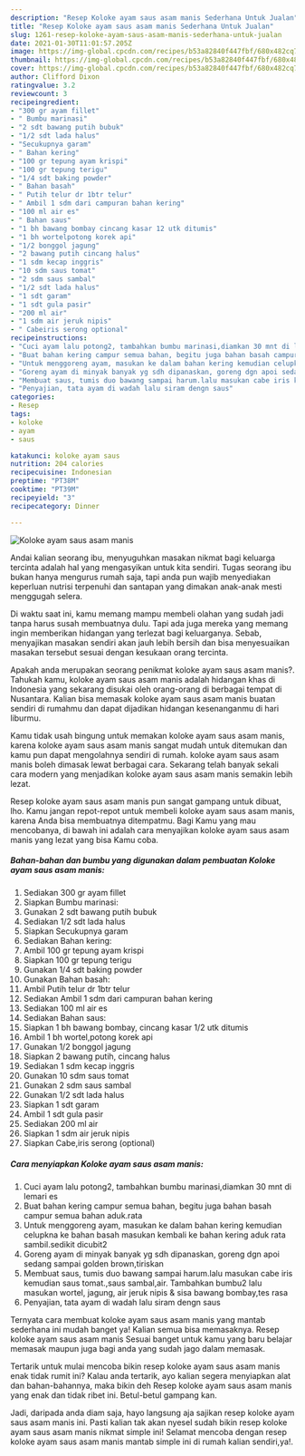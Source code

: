 ```yaml
---
description: "Resep Koloke ayam saus asam manis Sederhana Untuk Jualan"
title: "Resep Koloke ayam saus asam manis Sederhana Untuk Jualan"
slug: 1261-resep-koloke-ayam-saus-asam-manis-sederhana-untuk-jualan
date: 2021-01-30T11:01:57.205Z
image: https://img-global.cpcdn.com/recipes/b53a82840f447fbf/680x482cq70/koloke-ayam-saus-asam-manis-foto-resep-utama.jpg
thumbnail: https://img-global.cpcdn.com/recipes/b53a82840f447fbf/680x482cq70/koloke-ayam-saus-asam-manis-foto-resep-utama.jpg
cover: https://img-global.cpcdn.com/recipes/b53a82840f447fbf/680x482cq70/koloke-ayam-saus-asam-manis-foto-resep-utama.jpg
author: Clifford Dixon
ratingvalue: 3.2
reviewcount: 3
recipeingredient:
- "300 gr ayam fillet"
- " Bumbu marinasi"
- "2 sdt bawang putih bubuk"
- "1/2 sdt lada halus"
- "Secukupnya garam"
- " Bahan kering"
- "100 gr tepung ayam krispi"
- "100 gr tepung terigu"
- "1/4 sdt baking powder"
- " Bahan basah"
- " Putih telur dr 1btr telur"
- " Ambil 1 sdm dari campuran bahan kering"
- "100 ml air es"
- " Bahan saus"
- "1 bh bawang bombay cincang kasar 12 utk ditumis"
- "1 bh wortelpotong korek api"
- "1/2 bonggol jagung"
- "2 bawang putih cincang halus"
- "1 sdm kecap inggris"
- "10 sdm saus tomat"
- "2 sdm saus sambal"
- "1/2 sdt lada halus"
- "1 sdt garam"
- "1 sdt gula pasir"
- "200 ml air"
- "1 sdm air jeruk nipis"
- " Cabeiris serong optional"
recipeinstructions:
- "Cuci ayam lalu potong2, tambahkan bumbu marinasi,diamkan 30 mnt di lemari es"
- "Buat bahan kering campur semua bahan, begitu juga bahan basah campur semua bahan aduk.rata"
- "Untuk menggoreng ayam, masukan ke dalam bahan kering kemudian celupkna ke bahan basah masukan kembali ke bahan kering aduk rata sambil.sedikit dicubit2"
- "Goreng ayam di minyak banyak yg sdh dipanaskan, goreng dgn apoi sedang sampai golden brown,tiriskan"
- "Membuat saus, tumis duo bawang sampai harum.lalu masukan cabe iris kemudian saus tomat.,saus sambal,air. Tambahkan bumbu2 lalu masukan wortel, jagung, air jeruk nipis &amp; sisa bawang bombay,tes rasa"
- "Penyajian, tata ayam di wadah lalu siram dengn saus"
categories:
- Resep
tags:
- koloke
- ayam
- saus

katakunci: koloke ayam saus 
nutrition: 204 calories
recipecuisine: Indonesian
preptime: "PT38M"
cooktime: "PT39M"
recipeyield: "3"
recipecategory: Dinner

---
```



![Koloke ayam saus asam manis](https://img-global.cpcdn.com/recipes/b53a82840f447fbf/680x482cq70/koloke-ayam-saus-asam-manis-foto-resep-utama.jpg)

Andai kalian seorang ibu, menyuguhkan masakan nikmat bagi keluarga tercinta adalah hal yang mengasyikan untuk kita sendiri. Tugas seorang ibu bukan hanya mengurus rumah saja, tapi anda pun wajib menyediakan keperluan nutrisi terpenuhi dan santapan yang dimakan anak-anak mesti menggugah selera.

Di waktu  saat ini, kamu memang mampu membeli olahan yang sudah jadi tanpa harus susah membuatnya dulu. Tapi ada juga mereka yang memang ingin memberikan hidangan yang terlezat bagi keluarganya. Sebab, menyajikan masakan sendiri akan jauh lebih bersih dan bisa menyesuaikan masakan tersebut sesuai dengan kesukaan orang tercinta. 



Apakah anda merupakan seorang penikmat koloke ayam saus asam manis?. Tahukah kamu, koloke ayam saus asam manis adalah hidangan khas di Indonesia yang sekarang disukai oleh orang-orang di berbagai tempat di Nusantara. Kalian bisa memasak koloke ayam saus asam manis buatan sendiri di rumahmu dan dapat dijadikan hidangan kesenanganmu di hari liburmu.

Kamu tidak usah bingung untuk memakan koloke ayam saus asam manis, karena koloke ayam saus asam manis sangat mudah untuk ditemukan dan kamu pun dapat mengolahnya sendiri di rumah. koloke ayam saus asam manis boleh dimasak lewat berbagai cara. Sekarang telah banyak sekali cara modern yang menjadikan koloke ayam saus asam manis semakin lebih lezat.

Resep koloke ayam saus asam manis pun sangat gampang untuk dibuat, lho. Kamu jangan repot-repot untuk membeli koloke ayam saus asam manis, karena Anda bisa membuatnya ditempatmu. Bagi Kamu yang mau mencobanya, di bawah ini adalah cara menyajikan koloke ayam saus asam manis yang lezat yang bisa Kamu coba.

<!--inarticleads1-->

##### Bahan-bahan dan bumbu yang digunakan dalam pembuatan Koloke ayam saus asam manis:

1. Sediakan 300 gr ayam fillet
1. Siapkan  Bumbu marinasi:
1. Gunakan 2 sdt bawang putih bubuk
1. Sediakan 1/2 sdt lada halus
1. Siapkan Secukupnya garam
1. Sediakan  Bahan kering:
1. Ambil 100 gr tepung ayam krispi
1. Siapkan 100 gr tepung terigu
1. Gunakan 1/4 sdt baking powder
1. Gunakan  Bahan basah:
1. Ambil  Putih telur dr 1btr telur
1. Sediakan  Ambil 1 sdm dari campuran bahan kering
1. Sediakan 100 ml air es
1. Sediakan  Bahan saus:
1. Siapkan 1 bh bawang bombay, cincang kasar 1/2 utk ditumis
1. Ambil 1 bh wortel,potong korek api
1. Gunakan 1/2 bonggol jagung
1. Siapkan 2 bawang putih, cincang halus
1. Sediakan 1 sdm kecap inggris
1. Gunakan 10 sdm saus tomat
1. Gunakan 2 sdm saus sambal
1. Gunakan 1/2 sdt lada halus
1. Siapkan 1 sdt garam
1. Ambil 1 sdt gula pasir
1. Sediakan 200 ml air
1. Siapkan 1 sdm air jeruk nipis
1. Siapkan  Cabe,iris serong (optional)




<!--inarticleads2-->

##### Cara menyiapkan Koloke ayam saus asam manis:

1. Cuci ayam lalu potong2, tambahkan bumbu marinasi,diamkan 30 mnt di lemari es
1. Buat bahan kering campur semua bahan, begitu juga bahan basah campur semua bahan aduk.rata
1. Untuk menggoreng ayam, masukan ke dalam bahan kering kemudian celupkna ke bahan basah masukan kembali ke bahan kering aduk rata sambil.sedikit dicubit2
1. Goreng ayam di minyak banyak yg sdh dipanaskan, goreng dgn apoi sedang sampai golden brown,tiriskan
1. Membuat saus, tumis duo bawang sampai harum.lalu masukan cabe iris kemudian saus tomat.,saus sambal,air. Tambahkan bumbu2 lalu masukan wortel, jagung, air jeruk nipis &amp; sisa bawang bombay,tes rasa
1. Penyajian, tata ayam di wadah lalu siram dengn saus




Ternyata cara membuat koloke ayam saus asam manis yang mantab sederhana ini mudah banget ya! Kalian semua bisa memasaknya. Resep koloke ayam saus asam manis Sesuai banget untuk kamu yang baru belajar memasak maupun juga bagi anda yang sudah jago dalam memasak.

Tertarik untuk mulai mencoba bikin resep koloke ayam saus asam manis enak tidak rumit ini? Kalau anda tertarik, ayo kalian segera menyiapkan alat dan bahan-bahannya, maka bikin deh Resep koloke ayam saus asam manis yang enak dan tidak ribet ini. Betul-betul gampang kan. 

Jadi, daripada anda diam saja, hayo langsung aja sajikan resep koloke ayam saus asam manis ini. Pasti kalian tak akan nyesel sudah bikin resep koloke ayam saus asam manis nikmat simple ini! Selamat mencoba dengan resep koloke ayam saus asam manis mantab simple ini di rumah kalian sendiri,ya!.

